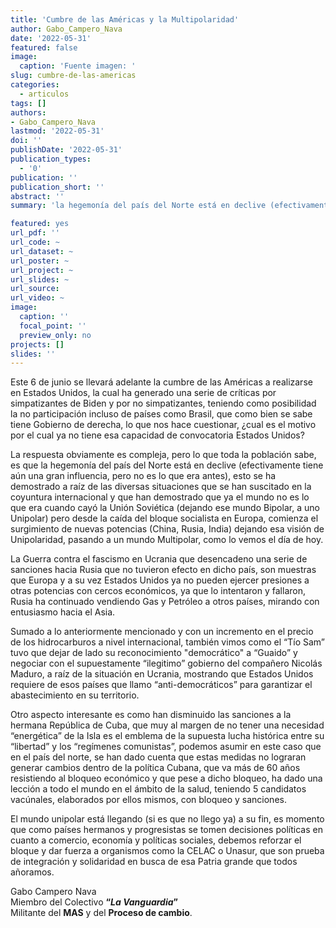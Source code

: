 ```yaml
---
title: 'Cumbre de las Américas y la Multipolaridad'
author: Gabo_Campero_Nava
date: '2022-05-31'
featured: false
image:
  caption: 'Fuente imagen: '
slug: cumbre-de-las-americas
categories:
  - articulos
tags: []
authors:
- Gabo_Campero_Nava
lastmod: '2022-05-31'
doi: ''
publishDate: '2022-05-31'
publication_types:
  - '0'
publication: ''
publication_short: ''
abstract: ''
summary: 'la hegemonía del país del Norte está en declive (efectivamente tiene aún una gran influencia, pero no es lo que era antes) '

featured: yes
url_pdf: ''
url_code: ~
url_dataset: ~
url_poster: ~
url_project: ~
url_slides: ~
url_source: 
url_video: ~
image:
  caption: ''
  focal_point: ''
  preview_only: no
projects: []
slides: ''
---
```


Este 6 de junio se llevará adelante la cumbre de las Américas a realizarse en Estados Unidos, la cual ha generado una serie de críticas por simpatizantes de Biden y por no simpatizantes, teniendo como posibilidad la no participación incluso de países como Brasil, que como bien se sabe tiene Gobierno de derecha, lo que nos hace cuestionar, ¿cual es el motivo por el cual ya no tiene esa capacidad de convocatoria Estados Unidos?

La respuesta obviamente es compleja, pero lo que toda la población sabe, es que la hegemonía del país del Norte está en declive (efectivamente tiene aún una gran influencia, pero no es lo que era antes), esto se ha demostrado a raíz de las diversas situaciones que se han suscitado en la coyuntura internacional y que han demostrado que ya el mundo no es lo que era cuando cayó la Unión Soviética (dejando ese mundo Bipolar, a uno Unipolar) pero desde la caída del bloque socialista en Europa, comienza el surgimiento de nuevas potencias (China, Rusia, India) dejando esa visión de Unipolaridad, pasando a un mundo Multipolar, como lo vemos el día de hoy.

La Guerra contra el fascismo en Ucrania que desencadeno una serie de sanciones hacia Rusia que no tuvieron efecto en dicho país, son muestras que Europa y a su vez Estados Unidos ya no pueden ejercer presiones a otras potencias con cercos económicos, ya que lo intentaron y fallaron, Rusia ha continuado vendiendo Gas y Petróleo a otros países, mirando con entusiasmo hacia el Asia.

Sumado a lo anteriormente mencionado y con un incremento en el precio de los hidrocarburos a nivel internacional, también vimos como el “Tío Sam” tuvo que dejar de lado su reconocimiento "democrático" a “Guaido” y negociar con el supuestamente “ilegitimo” gobierno del compañero Nicolás Maduro, a raíz de la situación en Ucrania, mostrando que Estados Unidos requiere de esos países que llamo “anti-democráticos” para garantizar el abastecimiento en su territorio.

Otro aspecto interesante es como han disminuido las sanciones a la hermana República de Cuba, que muy al margen de no tener una necesidad “energética” de la Isla es el emblema de la supuesta lucha histórica entre su “libertad” y los “regímenes comunistas”, podemos asumir en este caso que en el país del norte, se han dado cuenta que estas medidas no lograran generar cambios dentro de la política Cubana, que va más de 60 años resistiendo al bloqueo económico y que pese a dicho bloqueo, ha dado una lección a todo el mundo en el ámbito de la salud, teniendo 5 candidatos vacúnales, elaborados por ellos mismos, con bloqueo y sanciones.

El mundo unipolar está llegando (si es que no llego ya) a su fin, es momento que como países hermanos y progresistas se tomen decisiones políticas en cuanto a comercio, economía y políticas sociales, debemos reforzar el bloque y dar fuerza a organismos como la CELAC o Unasur, que son prueba de integración y solidaridad en busca de esa Patria grande que todos añoramos.

Gabo Campero Nava<br>
Miembro del Colectivo **“*La Vanguardia*”**<br>
Militante del **MAS** y del **Proceso de cambio**.<br>
